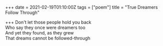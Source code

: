 +++
date = 2021-02-19T01:10:00Z
tags = ["poem"]
title = "True Dreamers Follow Through"

+++
Don't let those people hold you back  
Who say they once were dreamers too  
And yet they found, as they grew  
That dreams cannot be followed-through
